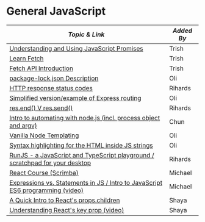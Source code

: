 # General JavaScript

| **_Topic & Link_** | **_Added By_** |
| -------- | -------- |
|[Understanding and Using JavaScript Promises](https://www.youtube.com/watch?v=4EuwgnnXRPI)|Trish
|[Learn Fetch](https://www.youtube.com/watch?v=cuEtnrL9-H0)|Trish
|[Fetch API Introduction](https://www.youtube.com/watch?v=Oive66jrwBs)|Trish
|[package-lock.json Description](https://docs.npmjs.com/cli/v6/configuring-npm/package-locks) | Oli
|[HTTP response status codes](https://developer.mozilla.org/en-US/docs/Web/HTTP/Status)| Rihards
|[Simplified version/example of Express routing](https://replit.com/@oliverjam/express-ish) | Oli
|[res.end() V res.send()](https://stackoverflow.com/questions/29555290/what-is-the-difference-between-res-end-and-res-send) | Rihards
|[Intro to automating with node.js (incl. process object and argv)](https://www.youtube.com/watch?v=V-RbmMd4iRA) | Chun
|[Vanilla Node Templating](https://glitch.com/edit/#!/vanilla-node-templating?path=templates.js%3A1%3A0) | Oli
|[Syntax highlighting for the HTML inside JS strings](https://marketplace.visualstudio.com/items?itemName=Tobermory.es6-string-html) | Oli
|[RunJS - a JavaScript and TypeScript playground / scratchpad for your desktop](https://runjs.app/docs) | Rihards
|[React Course (Scrimba)](https://scrimba.com/learn/learnreact#sign-in) | Michael
|[Expressions vs. Statements in JS / Intro to JavaScript ES6 programming (video)](https://www.youtube.com/watch?v=WVyCrI1cHi8) | Michael
|[A Quick Intro to React's props.children](https://codeburst.io/a-quick-intro-to-reacts-props-children-cb3d2fce4891) | Shaya
|[Understanding React's key prop (video)](https://kentcdodds.com/blog/understanding-reacts-key-prop) | Shaya



